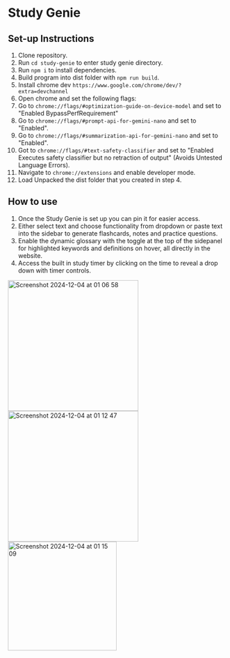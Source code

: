 # Study Genie

## Set-up Instructions
1. Clone repository.
2. Run `cd study-genie` to enter study genie directory.
3. Run `npm i` to install dependencies.
4. Build program into dist folder with `npm run build`.
5. Install chrome dev `https://www.google.com/chrome/dev/?extra=devchannel`
6. Open chrome and set the following flags:
7. Go to `chrome://flags/#optimization-guide-on-device-model` and set
 to "Enabled BypassPerfRequirement"
8. Go to `chrome://flags/#prompt-api-for-gemini-nano` and set to "Enabled".
9. Go to `chrome://flags/#summarization-api-for-gemini-nano` and set to "Enabled".
10. Got to `chrome://flags/#text-safety-classifier` and set to "Enabled Executes safety classifier but no retraction of output" (Avoids Untested Language Errors).
11. Navigate to `chrome://extensions` and enable developer mode.
12. Load Unpacked the dist folder that you created in step 4.

## How to use
1. Once the Study Genie is set up you can pin it for easier access.
2. Either select text and choose functionality from dropdown or paste text into the sidebar to generate flashcards, notes and practice questions.
3. Enable the dynamic glossary with the toggle at the top of the sidepanel for highlighted keywords and definitions on hover, all directly in the website.
4. Access the built in study timer by clicking on the time to reveal a drop down with timer controls.

<img src="https://github.com/user-attachments/assets/d8cfa005-8200-4bf6-a938-8714ae2ccfc9" alt="Screenshot 2024-12-04 at 01 06 58" width="300" />
<img src="https://github.com/user-attachments/assets/7beb4843-e619-49db-8994-d0e68ea05732" alt="Screenshot 2024-12-04 at 01 12 47" width="300" />
<img src="https://github.com/user-attachments/assets/e5ece2f9-2f6e-428f-b471-fe98544cacb8" alt="Screenshot 2024-12-04 at 01 15 09" width="250" />

